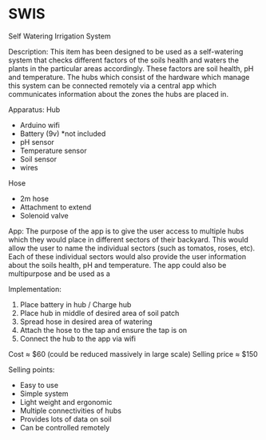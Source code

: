 # SWIS
Self Watering Irrigation System

Description: This item has been designed to be used as a self-watering system that checks different factors of the soils health and waters the plants in the particular areas accordingly. These factors are soil health, pH and temperature. The hubs which consist of the hardware which manage this system can be connected remotely via a central app which communicates information about the zones the hubs are placed in. 

Apparatus:
Hub                                                                                                         
  - Arduino wifi                                                                                     
  - Battery (9v) *not included                                 
  - pH sensor                                                 
  - Temperature sensor                                
  - Soil sensor
  - wires

Hose 
  - 2m hose
  - Attachment to extend
  - Solenoid valve

App: The purpose of the app is to give the user access to multiple hubs which they would place in different sectors of their backyard. This would allow the user to name the individual sectors (such as tomatos, roses, etc). Each of these individual sectors would also provide the user information about the soils health, pH and temperature. The app could also be multipurpose and be used as a 

Implementation:
1) Place battery in hub / Charge hub
2) Place hub in middle of desired area of soil patch
3) Spread hose in desired area of watering
4) Attach the hose to the tap and ensure the tap is on
5) Connect the hub to the app via wifi

Cost ≈ $60 (could be reduced massively in large scale)
Selling price ≈ $150

Selling points:
- Easy to use
- Simple system
- Light weight and ergonomic
- Multiple connectivities of hubs
- Provides lots of data on soil
- Can be controlled remotely
